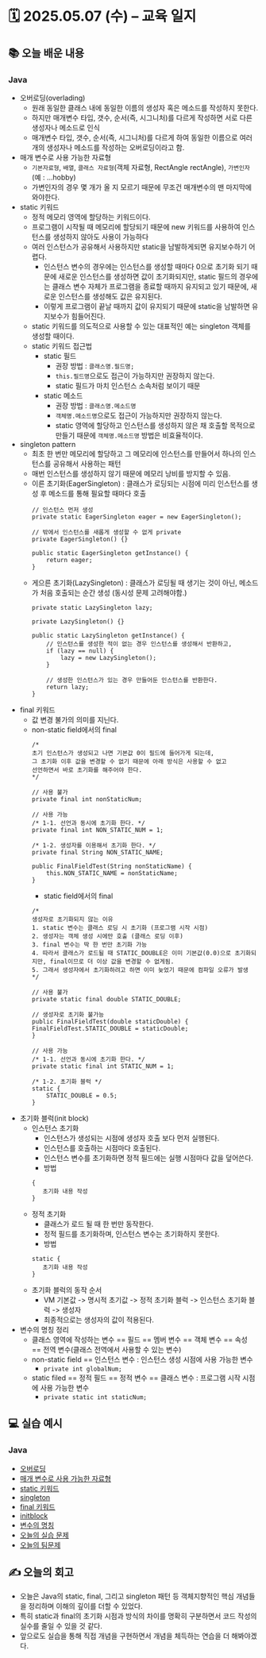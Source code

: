 # 🗓️ 2025.05.07 (수) – 교육 일지

## 📚 오늘 배운 내용

### Java

- 오버로딩(overlading)
  - 원래 동일한 클래스 내에 동일한 이름의 생성자 혹은 메소드를 작성하지 못한다.
  - 하지만 매개변수 타입, 갯수, 순서(즉, 시그니처)를 다르게 작성하면 서로 다른 생성자나 메소드로 인식
  - 매개변수 타입, 갯수, 순서(즉, 시그니처)를 다르게 하여 동일한 이름으로 여러 개의 생성자나 메소드를 작성하는 오버로딩이라고 함.
- 매개 변수로 사용 가능한 자료형
  - `기본자료형`, `배열`, `클래스 자료형`(객체 자료형, RectAngle rectAngle), `가변인자`(예 : ...hobby)
  - 가변인자의 경우 몇 개가 올 지 모르기 때문에 무조건 매개변수의 맨 마지막에 와야한다.
- static 키워드
  - 정적 메모리 영역에 할당하는 키워드이다.
  - 프로그램이 시작될 때 메모리에 할당되기 때문에 new 키워드를 사용하여 인스턴스를 생성하지 않아도 사용이 가능하다
  - 여러 인스턴스가 공유해서 사용하지만 static을 남발하게되면 유지보수하기 어렵다.
    - 인스턴스 변수의 경우에는 인스턴스를 생성할 때마다 0으로 초기화 되기 때문에 새로운 인스턴스를 생성하면 값이 초기화되지만,
      static 필드의 경우에는 클래스 변수 자체가 프로그램을 종료할 때까지 유지되고 있기 때문에, 새로운 인스턴스를 생성해도 값은 유지된다.
    - 이렇게 프로그램이 끝날 때까지 값이 유지되기 때문에 static을 남발하면 유지보수가 힘들어진다.
  - static 키워드를 의도적으로 사용할 수 있는 대표적인 예는 singleton 객체를 생성할 때이다.
  - static 키워드 접근법
    - static 필드
      - 권장 방법 : `클래스명.필드명;`
      - `this.필드명`으로도 접근이 가능하지만 권장하지 않는다.
      - static 필드가 마치 인스턴스 소속처럼 보이기 때문
    - static 메소드
      - 권장 방법 : `클래스명.메소드명`
      - `객체명.메소드명`으로도 접근이 가능하지만 권장하지 않는다.
      - static 영역에 할당하고 인스턴스를 생성하지 않은 채 호출할 목적으로 만들기 때문에 `객체명.메소드명` 방법은 비효율적이다.
- singleton pattern
  - 최초 한 번만 메모리에 할당하고 그 메모리에 인스턴스를 만들어서 하나의 인스턴스를 공유해서 사용하는 패턴
  - 매번 인스턴스를 생성하지 않기 때문에 메모리 낭비를 방지할 수 있음.
  - 이른 초기화(EagerSingleton) : 클래스가 로딩되는 시점에 미리 인스턴스를 생성 후 메소드를 통해 필요할 때마다 호출
    ````
    // 인스턴스 먼저 생성
    private static EagerSingleton eager = new EagerSingleton();

    // 밖에서 인스턴스를 새롭게 생성할 수 없게 private
    private EagerSingleton() {}

    public static EagerSingleton getInstance() {
        return eager;
    }
    ````
  - 게으른 초기화(LazySingleton) : 클래스가 로딩될 때 생기는 것이 아닌, 메소드가 처음 호출되는 순간 생성 (동시성 문제 고려해야함.)
    ````
    private static LazySingleton lazy;

    private LazySingleton() {}

    public static LazySingleton getInstance() {
        // 인스턴스를 생성한 적이 없는 경우 인스턴스를 생성해서 반환하고,
        if (lazy == null) {
            lazy = new LazySingleton();
        }

        // 생성한 인스턴스가 있는 경우 만들어둔 인스턴스를 반환한다.
        return lazy;
    }
    ````
- final 키워드
  - 값 변경 불가의 의미를 지닌다.
  - non-static field에서의 final
    ````
    /*
    초기 인스턴스가 생성되고 나면 기본값 0이 필드에 들어가게 되는데,
    그 초기화 이후 값을 변경할 수 없기 때문에 아래 방식은 사용할 수 없고 
    선언하면서 바로 초기화를 해주어야 한다.
    */
    
    // 사용 불가
    private final int nonStaticNum; 
    
    // 사용 가능
    /* 1-1. 선언과 동시에 초기화 한다. */
    private final int NON_STATIC_NUM = 1;
    
    /* 1-2. 생성자를 이용해서 초기화 한다. */
    private final String NON_STATIC_NAME;

    public FinalFieldTest(String nonStaticName) {
        this.NON_STATIC_NAME = nonStaticName;
    }
    ````
    - static field에서의 final
    ````
    /*
    생성자로 초기화되지 않는 이유
    1. static 변수는 클래스 로딩 시 초기화 (프로그램 시작 시점)
    2. 생성자는 객체 생성 시에만 호출 (클래스 로딩 이후)
    3. final 변수는 딱 한 번만 초기화 가능
    4. 따라서 클래스가 로드될 때 STATIC_DOUBLE은 이미 기본값(0.0)으로 초기화되지만, final이므로 더 이상 값을 변경할 수 없게됨.
    5. 그래서 생성자에서 초기화하려고 하면 이미 늦었기 때문에 컴파일 오류가 발생
    */
    
    // 사용 불가
    private static final double STATIC_DOUBLE;
    
    // 생성자로 초기화 불가능
    public FinalFieldTest(double staticDouble) {
    FinalFieldTest.STATIC_DOUBLE = staticDouble;
    }
    
    // 사용 가능
    /* 1-1. 선언과 동시에 초기화 한다. */
    private static final int STATIC_NUM = 1;

    /* 1-2. 초기화 블럭 */
    static {
        STATIC_DOUBLE = 0.5;
    }
    ````
- 초기화 블럭(init block)
  - 인스턴스 초기화
    - 인스턴스가 생성되는 시점에 생성자 호출 보다 먼저 실행된다.
    - 인스턴스를 호출하는 시점마다 호출된다.
    - 인스턴스 변수를 초기화하면 정적 필드에는 실행 시점마다 값을 덮어쓴다.
    - 방법
    ````
    {
       초기화 내용 작성
    }
    ````
  - 정적 초기화
    - 클래스가 로드 될 때 한 번만 동작한다.
    - 정적 필드를 초기화하며, 인스턴스 변수는 초기화하지 못한다.
    - 방법
    ````
    static {
       초기화 내용 작성
    }
    ````
  - 초기화 블럭의 동작 순서
    - VM 기본값 -> 명시적 초기값 -> 정적 초기화 블럭 -> 인스턴스 초기화 블럭 -> 생성자
    - 최종적으로는 생성자의 값이 적용된다.
- 변수의 명칭 정리
  - 클래스 영역에 작성하는 변수 == 필드 == 멤버 변수 == 객체 변수 == 속성 == 전역 변수(클래스 전역에서 사용할 수 있는 변수)
  - non-static field == 인스턴스 변수 : 인스턴스 생성 시점에 사용 가능한 변수
    - `private int globalNum;`
  - static filed == 정적 필드 == 정적 변수 == 클래스 변수 : 프로그램 시작 시점에 사용 가능한 변수
    - `private static int staticNum;`
    
## 💻 실습 예시

### Java
- [오버로딩](../src/main/java/com/chapter06_class_object/overloading/OverloadingTest.java)
- [매개 변수로 사용 가능한 자료형](../src/main/java/com/chapter06_class_object/parameter)
- [static 키워드](../src/main/java/com/chapter06_class_object/statickeyword)
- [singleton](../src/main/java/com/chapter06_class_object/singleton)
- [final 키워드](../src/main/java/com/chapter06_class_object/finalKeyword)
- [initblock](../src/main/java/com/chapter06_class_object/initblock)
- [변수의 명칭](../src/main/java/com/chapter06_class_object/kindsofvariable)
- [오늘의 실습 문제](../src/main/java/com/chapter06_class_object/practice)
- [오늘의 팀문제](../src/main/java/com/team_problem/section_250507)


## ✍️ 오늘의 회고
- 오늘은 Java의 static, final, 그리고 singleton 패턴 등 객체지향적인 핵심 개념들을 정리하며 이해의 깊이를 더할 수 있었다.
- 특히 static과 final의 초기화 시점과 방식의 차이를 명확히 구분하면서 코드 작성의 실수를 줄일 수 있을 것 같다.
- 앞으로도 실습을 통해 직접 개념을 구현하면서 개념을 체득하는 연습을 더 해봐야겠다.

